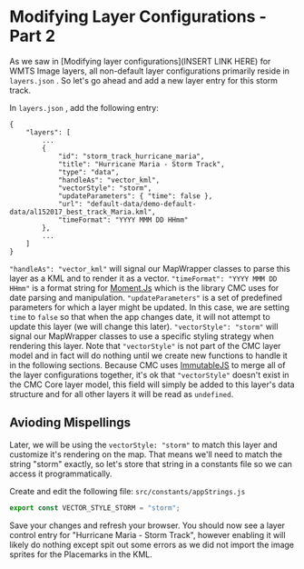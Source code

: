 # Modifying Layer Configurations - Part 2

As we saw in \[Modifying layer configurations\]\(INSERT LINK HERE\) for WMTS Image layers, all non-default layer configurations primarily reside in `layers.json` . So let's go ahead and add a new layer entry for this storm track.

In `layers.json` , add the following entry:

```
{
    "layers": [
        ...
        {
            "id": "storm_track_hurricane_maria",
            "title": "Hurricane Maria - Storm Track",
            "type": "data",
            "handleAs": "vector_kml",
            "vectorStyle": "storm",
            "updateParameters": { "time": false },
            "url": "default-data/demo-default-data/al152017_best_track_Maria.kml",
            "timeFormat": "YYYY MMM DD HHmm"
        },
        ...   
    ]
}
```

`"handleAs": "vector_kml"` will signal our MapWrapper classes to parse this layer as a KML and to render it as a vector. `"timeFormat": "YYYY MMM DD HHmm"` is a format string for [Moment.Js](http://momentjs.com) which is the library CMC uses for date parsing and manipulation. `"updateParameters"` is a set of predefined parameters for which a layer might be updated. In this case, we are setting `time` to `false` so that when the app changes date, it will not attempt to update this layer (we will change this later). `"vectorStyle": "storm"` will signal our MapWrapper classes to use a specific styling strategy when rendering this layer. Note that `"vectorStyle"` is not part of the CMC layer model and in fact will do nothing until we create new functions to handle it in the following sections. Because CMC uses [ImmutableJS](https://facebook.github.io/immutable-js/) to merge all of the layer configurations together, it's ok that `"vectorStyle"` doesn't exist in the CMC Core layer model, this field will simply be added to this layer's data structure and for all other layers it will be read as `undefined`.

## Avioding Mispellings

Later, we will be using the `vectorStyle: "storm"` to match this layer and customize it's rendering on the map. That means we'll need to match the string "storm" exactly, so let's store that string in a constants file so we can access it programmatically.

Create and edit the following file: `src/constants/appStrings.js`

```js
export const VECTOR_STYLE_STORM = "storm";
```

Save your changes and refresh your browser. You should now see a layer control entry for "Hurricane Maria - Storm Track", however enabling it will likely do nothing except spit out some errors as we did not import the image sprites for the Placemarks in the KML.

